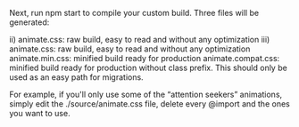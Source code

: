 <!-- @format -->

Next, run npm start to compile your custom build. Three files will be generated:

ii) animate.css: raw build, easy to read and without any optimization iii) animate.css: raw build,
easy to read and without any optimization animate.min.css: minified build ready for production
animate.compat.css: minified build ready for production without class prefix. This should only be
used as an easy path for migrations.

For example, if you'll only use some of the “attention seekers” animations, simply edit the
./source/animate.css file, delete every @import and the ones you want to use.
